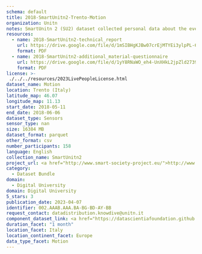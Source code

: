 ```yaml
---
schema: default
title: 2018-SmartUnitn2-Trento-Motion
organization: Unitn
notes: SmartUnitn 2 (SU2) dataset collected personal data about the everyday life of 158 university students at University of Trento by i-Log application installed on their smartphones. The SU2 data contains (1) participants’ synchronic data about profile, e.g., demographics, routines, personality; (2) participants’ diachronic data over a period of four weeks, including data from 34 sensors, both hardware and software, associated to around 100+ thousand self-reported annotations from participants.
resources:
  - name: 2018-SmartUnitn2-technical_report
    url: https://drive.google.com/file/d/1mSIBHgKJBw07crEjMTYEi3ylpPL-62fB/view?usp=sharing
    format: PDF
  - name: 2018-SmartUnitn2-additional_material-questionnaire
    url: https://drive.google.com/file/d/1yY8RNaWO_eh4-UnXHkL2jpZld2739K3K/view?usp=share_link
    format: PDF
license: >-
 ./../../resources/2023LivePeopleLicense.html
dataset_name: Motion
location: Trento (Italy)
latitude_map: 46.07
longitude_map: 11.13
start_date: 2018-05-11
end_date: 2018-06-06
dataset_type: Sensors
sensor_type: nan
size: 16384 MB
dataset_format: parquet
other_format: csv
number_participants: 158
language: English
collection_name: SmartUnitn2
project_url: <a href="http://www.smart-society-project.eu/">http://www.smart-society-project.eu/</a>
category: 
  - Dataset Bundle
domain: 
  - Digital University
domain: Digital University
5_stars: 3
publication_date: 2023-04-07
identifier: 002.AAAB.AAA.BA-BG-BD-AY-BB
request_contact: datadistribution.knowdive@unitn.it
component_dataset_link: <a href="https://datascientiafoundation.github.io/LivePeople/datasets/2018-SU2-Trento-Accelerometer%20Event/">2018-SU2-Trento-Accelerometer Event</a>, <a href="https://datascientiafoundation.github.io/LivePeople/datasets/2018-SU2-Trento-Gravity%20Event/">2018-SU2-Trento-Gravity Event</a>, <a href="https://datascientiafoundation.github.io/LivePeople/datasets/2018-SU2-Trento-Gyroscope%20Event/">2018-SU2-Trento-Gyroscope Event</a>, <a href="https://datascientiafoundation.github.io/LivePeople/datasets/2018-SU2-Trento-Linear%20Acceleration%20Event/">2018-SU2-Trento-Linear Acceleration Event</a>, <a href="https://datascientiafoundation.github.io/LivePeople/datasets/2018-SU2-Trento-Rotation%20Vector%20Event/">2018-SU2-Trento-Rotation Vector Event</a>
duration_facet: "1 month"
location_facet: Italy
location_continent_facet: Europe
data_type_facet: Motion
---
```

